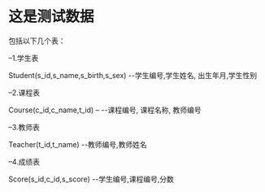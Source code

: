 # 这是测试数据
包括以下几个表：

–1.学生表

Student(s_id,s_name,s_birth,s_sex) --学生编号,学生姓名, 出生年月,学生性别

–2.课程表

Course(c_id,c_name,t_id) – --课程编号, 课程名称, 教师编号

–3.教师表

Teacher(t_id,t_name) --教师编号,教师姓名

–4.成绩表

Score(s_id,c_id,s_score) --学生编号,课程编号,分数

